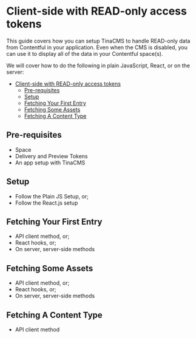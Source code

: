 <!-- no toc -->
# Client-side with READ-only access tokens 

This guide covers how you can setup TinaCMS to handle READ-only data from Contentful in your application. Even when the CMS is disabled, you can use it to display all of the data in your Contentful space(s).

We will cover how to do the following in plain JavaScript, React, or on the server:

- [Client-side with READ-only access tokens](#client-side-with-read-only-access-tokens)
  - [Pre-requisites](#pre-requisites)
  - [Setup](#setup)
  - [Fetching Your First Entry](#fetching-your-first-entry)
  - [Fetching Some Assets](#fetching-some-assets)
  - [Fetching A Content Type](#fetching-a-content-type)

## Pre-requisites

- Space
- Delivery and Preview Tokens
- An app setup with TinaCMS

## Setup

- Follow the Plain JS Setup, or;
- Follow the React.js setup

## Fetching Your First Entry

- API client method, or;
- React hooks, or;
- On server, server-side methods

## Fetching Some Assets

- API client method, or;
- React hooks, or;
- On server, server-side methods

## Fetching A Content Type

- API client method

